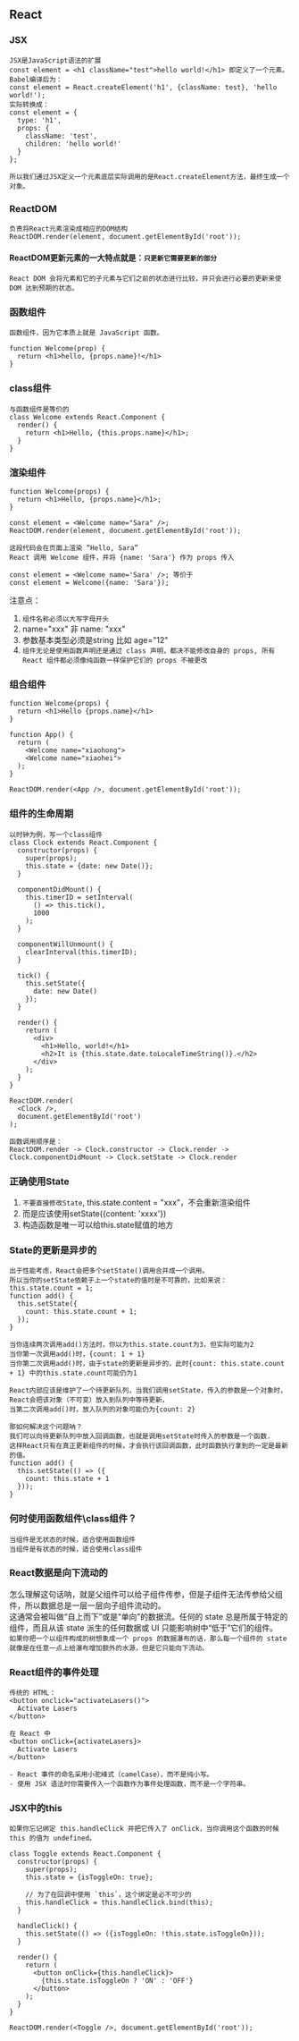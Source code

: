 ## React
### JSX  
```
JSX是JavaScript语法的扩展
const element = <h1 className="test">hello world!</h1> 即定义了一个元素。
Babel编译后为：
const element = React.createElement('h1', {className: test}, 'hello world!');
实际转换成：
const element = {
  type: 'h1',
  props: {
    className: 'test',
    children: 'hello world!'
  }
};

所以我们通过JSX定义一个元素底层实际调用的是React.createElement方法，最终生成一个对象。
```
### ReactDOM
```
负责将React元素渲染成相应的DOM结构
ReactDOM.render(element, document.getElementById('root'));
```
#### ReactDOM更新元素的一大特点就是：`只更新它需要更新的部分`
```
React DOM 会将元素和它的子元素与它们之前的状态进行比较，并只会进行必要的更新来使 DOM 达到预期的状态。
```
### 函数组件
```
函数组件，因为它本质上就是 JavaScript 函数。

function Welcome(prop) {
  return <h1>hello, {props.name}!</h1>
}
```
### class组件
```
与函数组件是等价的
class Welcome extends React.Component {
  render() {
    return <h1>Hello, {this.props.name}</h1>;
  }
}
```
### 渲染组件
```
function Welcome(props) {
  return <h1>Hello, {props.name}</h1>;
}

const element = <Welcome name="Sara" />;
ReactDOM.render(element, document.getElementById('root'));

这段代码会在页面上渲染 “Hello, Sara”
React 调用 Welcome 组件，并将 {name: 'Sara'} 作为 props 传入

const element = <Welcome name='Sara' />; 等价于
const element = Welcome({name: 'Sara'});
```
注意点：
1.  `组件名称必须以大写字母开头`
2.  name="xxx" 非 name: "xxx"
3.  参数基本类型必须是string 比如 age="12"
4.  `组件无论是使用函数声明还是通过 class 声明，都决不能修改自身的 props, 所有 React 组件都必须像纯函数一样保护它们的 props 不被更改`

### 组合组件
```
function Welcome(props) {
  return <h1>Hello {props.name}</h1>
}

function App() {
  return (
    <Welcome name="xiaohong">
    <Welcome name="xiaohei">
  );
}

ReactDOM.render(<App />, document.getElementById('root'));
```

### 组件的生命周期
```
以时钟为例，写一个class组件
class Clock extends React.Component {
  constructor(props) {
    super(props);
    this.state = {date: new Date()};
  }

  componentDidMount() {
    this.timerID = setInterval(
      () => this.tick(),
      1000
    );
  }

  componentWillUnmount() {
    clearInterval(this.timerID);
  }

  tick() {
    this.setState({
      date: new Date()
    });
  }

  render() {
    return (
      <div>
        <h1>Hello, world!</h1>
        <h2>It is {this.state.date.toLocaleTimeString()}.</h2>
      </div>
    );
  }
}

ReactDOM.render(
  <Clock />,
  document.getElementById('root')
);

函数调用顺序是：
ReactDOM.render -> Clock.constructor -> Clock.render -> Clock.componentDidMount -> Clock.setState -> Clock.render
```
### 正确使用State
1. `不要直接修改State`, this.state.content = "xxx"，不会重新渲染组件
2. 而是应该使用setState({content: 'xxxx'})
3. 构造函数是唯一可以给this.state赋值的地方

### State的更新是异步的
```
出于性能考虑，React会把多个setState()调用合并成一个调用。
所以当你的setState依赖于上一个state的值时是不可靠的，比如来说：
this.state.count = 1;
function add() {
  this.setState({
    count: this.state.count + 1;
  });
}

当你连续两次调用add()方法时，你以为this.state.count为3，但实际可能为2
当你第一次调用add()时，{count: 1 + 1}
当你第二次调用add()时，由于state的更新是异步的，此时{count: this.state.count + 1} 中的this.state.count可能仍为1

React内部应该是维护了一个待更新队列，当我们调用setState，传入的参数是一个对象时，React会把该对象（不可变）放入到队列中等待更新，
当第二次调用add()时，放入队列的对象可能仍为{count: 2}

那如何解决这个问题呐？
我们可以向待更新队列中放入回调函数，也就是调用setState时传入的参数是一个函数.
这样React只有在真正更新组件的时候，才会执行该回调函数，此时函数执行拿到的一定是最新的值。
function add() {
  this.setState(() => ({
    count: this.state + 1
  }));
}
```

### 何时使用函数组件\class组件？
```
当组件是无状态的时候，适合使用函数组件
当组件是有状态的时候，适合使用class组件
```
### React数据是向下流动的
怎么理解这句话呐，就是父组件可以给子组件传参，但是子组件无法传参给父组件，所以数据总是一层一层向子组件流动的。  
这通常会被叫做“自上而下”或是“单向”的数据流。任何的 state 总是所属于特定的组件，而且从该 state 派生的任何数据或 UI 只能影响树中“低于”它们的组件。  
`如果你把一个以组件构成的树想象成一个 props 的数据瀑布的话，那么每一个组件的 state 就像是在任意一点上给瀑布增加额外的水源，但是它只能向下流动。`

### React组件的事件处理
```
传统的 HTML：
<button onclick="activateLasers()">
  Activate Lasers
</button>

在 React 中
<button onClick={activateLasers}>
  Activate Lasers
</button>

- React 事件的命名采用小驼峰式（camelCase），而不是纯小写。
- 使用 JSX 语法时你需要传入一个函数作为事件处理函数，而不是一个字符串。
```

### JSX中的this
```你必须谨慎对待 JSX 回调函数中的 this，在 JavaScript 中，class 的方法默认不会绑定 this。
如果你忘记绑定 this.handleClick 并把它传入了 onClick，当你调用这个函数的时候 this 的值为 undefined。

class Toggle extends React.Component {
  constructor(props) {
    super(props);
    this.state = {isToggleOn: true};

    // 为了在回调中使用 `this`，这个绑定是必不可少的
    this.handleClick = this.handleClick.bind(this);
  }

  handleClick() {
    this.setState(() => ({isToggleOn: !this.state.isToggleOn}));
  }

  render() {
    return (
      <button onClick={this.handleClick}>
        {this.state.isToggleOn ? 'ON' : 'OFF'}
      </button>
    );
  }
}

ReactDOM.render(<Toggle />, document.getElementById('root'));
```











